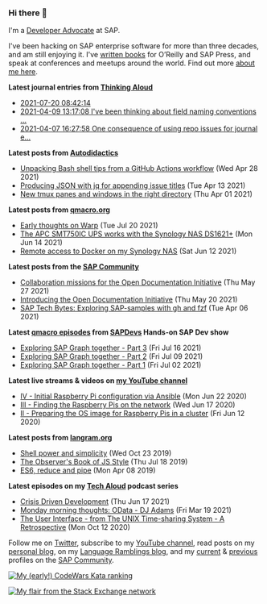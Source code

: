 
### Hi there 👋

I'm a [Developer Advocate](https://developers.sap.com/) at SAP.

I've been hacking on SAP enterprise software for more than three decades, and am still enjoying it. I've [written books](https://qmacro.org/about/#writing-and-talks) for O’Reilly and SAP Press, and speak at conferences and meetups around the world. Find out more [about me here](https://qmacro.org/about).

**Latest journal entries from [Thinking Aloud](https://github.com/qmacro/thinking-aloud)**
- [2021-07-20 08:42:14](https://github.com/qmacro/thinking-aloud/issues/25)
- [2021-04-09 13:17:08 I&#x27;ve been thinking about field naming conventions …](https://github.com/qmacro/thinking-aloud/issues/19)
- [2021-04-07 16:27:58 One consequence of using repo issues for journal e…](https://github.com/qmacro/thinking-aloud/issues/18)

**Latest posts from [Autodidactics](https://qmacro.org/autodidactics/)**
- [Unpacking Bash shell tips from a GitHub Actions workflow](https://qmacro.org/autodidactics/2021/04/28/unpacking-tips/) (Wed Apr 28 2021)
- [Producing JSON with jq for appending issue titles](https://qmacro.org/autodidactics/2021/04/13/producing-json-with-jq-for-appending-issue-titles/) (Tue Apr 13 2021)
- [New tmux panes and windows in the right directory](https://qmacro.org/autodidactics/2021/04/01/new-tmux-panes-and-windows-in-right-dir/) (Thu Apr 01 2021)

**Latest posts from [qmacro.org](https://qmacro.org)**
- [Early thoughts on Warp](http://qmacro.org/2021/07/20/early-thoughts-on-warp/) (Tue Jul 20 2021)
- [The APC SMT750IC UPS works with the Synology NAS DS1621+](http://qmacro.org/2021/06/14/the-apc-smt750ic-ups-works-with-the-synology-nas-ds1621+/) (Mon Jun 14 2021)
- [Remote access to Docker on my Synology NAS](http://qmacro.org/2021/06/12/remote-access-to-docker-on-my-synology-nas/) (Sat Jun 12 2021)

**Latest posts from the [SAP Community](https://people.sap.com/dj.adams.sap)**
- [Collaboration missions for the Open Documentation Initiative](https://blogs.sap.com/?p&#x3D;1343390) (Thu May 27 2021)
- [Introducing the Open Documentation Initiative](https://blogs.sap.com/?p&#x3D;1337764) (Thu May 20 2021)
- [SAP Tech Bytes: Exploring SAP-samples with gh and fzf](https://blogs.sap.com/?p&#x3D;1311682) (Tue Apr 06 2021)

**Latest [qmacro episodes](https://www.youtube.com/playlist?list=PLfctWmgNyOIebP3qa7jXfn68QcwS5dttb) from [SAPDevs](https://www.youtube.com/user/sapdevs) Hands-on SAP Dev show**
- [Exploring SAP Graph together - Part 3](https://www.youtube.com/watch?v&#x3D;oGuFmha-KNE) (Fri Jul 16 2021)
- [Exploring SAP Graph together - Part 2](https://www.youtube.com/watch?v&#x3D;1Ba4YAFl-Z8) (Fri Jul 09 2021)
- [Exploring SAP Graph together - Part 1](https://www.youtube.com/watch?v&#x3D;0zgsY7QXoyQ) (Fri Jul 02 2021)

**Latest live streams & videos on [my YouTube channel](https://youtube.com/djadams-qmacro)**
- [IV - Initial Raspberry Pi configuration via Ansible](https://www.youtube.com/watch?v&#x3D;vooBccHq6_4) (Mon Jun 22 2020)
- [III - Finding the Raspberry Pis on the network](https://www.youtube.com/watch?v&#x3D;hx7DB7Iqslk) (Wed Jun 17 2020)
- [II - Preparing the OS image for Raspberry Pis in a cluster](https://www.youtube.com/watch?v&#x3D;IY5ZNZDI-EQ) (Fri Jun 12 2020)

**Latest posts from [langram.org](https://langram.org)**
- [Shell power and simplicity](http://langram.org/2019/10/23/shell-power-simplicity/) (Wed Oct 23 2019)
- [The Observer&#x27;s Book of JS Style](http://langram.org/2019/07/18/observers-book-of-js-style/) (Thu Jul 18 2019)
- [ES6, reduce and pipe](http://langram.org/2019/04/08/es6-reduce-and-pipe/) (Mon Apr 08 2019)

**Latest episodes on my [Tech Aloud](https://anchor.fm/tech-aloud) podcast series**
- [Crisis Driven Development](https://anchor.fm/tech-aloud/episodes/Crisis-Driven-Development-e12u6t9) (Thu Jun 17 2021)
- [Monday morning thoughts: OData - DJ Adams](https://anchor.fm/tech-aloud/episodes/Monday-morning-thoughts-OData---DJ-Adams-et0aot) (Fri Mar 19 2021)
- [The User Interface - from The UNIX Time-sharing System - A Retrospective](https://anchor.fm/tech-aloud/episodes/The-User-Interface---from-The-UNIX-Time-sharing-System---A-Retrospective-eku7oa) (Mon Oct 12 2020)

Follow me on [Twitter](https://twitter.com/qmacro), subscribe to my [YouTube channel](https://www.youtube.com/djadams-qmacro), read posts on my [personal blog](https://qmacro.org), on my [Language Ramblings blog](https://langram.org), and my [current](https://people.sap.com/dj.adams.sap#content:blogposts) & [previous](https://people.sap.com/dj.adams#content:blogposts) profiles on the [SAP Community](https://community.sap.com).

[![My (early!) CodeWars Kata ranking](https://www.codewars.com/users/qmacro/badges/small)](https://www.codewars.com/users/qmacro)

[![My flair from the Stack Exchange network](https://stackexchange.com/users/flair/162724.png)](https://stackexchange.com/users/162724)

